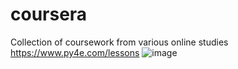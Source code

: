 # coursera
Collection of coursework from various online studies
https://www.py4e.com/lessons
![image](https://user-images.githubusercontent.com/29133992/117364117-83366780-ae8b-11eb-8dc8-a99f9b3aa4db.png)
